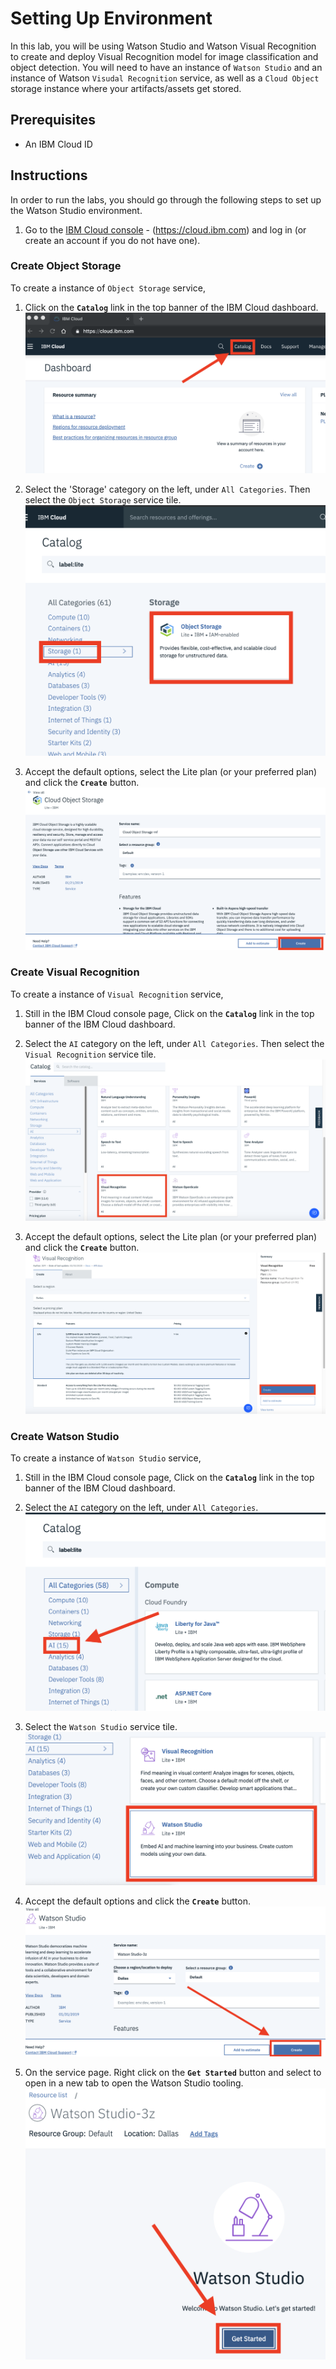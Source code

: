 # Setting Up Environment

In this lab, you will be using Watson Studio and Watson Visual Recognition to create and deploy Visual Recognition model for image classification and object detection. You will need to have an instance of `Watson Studio` and an instance of Watson `Visudal Recognition` service, as well as a `Cloud Object` storage instance where your artifacts/assets get stored.

## Prerequisites

- An IBM Cloud ID

## Instructions

In order to run the labs, you should go through the following steps to set up the Watson Studio environment.

1. Go to the [IBM Cloud console]((https://cloud.ibm.com)) - (https://cloud.ibm.com) and log in (or create an account if you do not have one).


### Create Object Storage

To create a instance of `Object Storage` service,

1. Click on the **`Catalog`** link in the top banner of the IBM Cloud dashboard.  
   ![catalog-link](docs/images/ss1.png)

1. Select the 'Storage' category on the left, under `All Categories`. Then select the `Object Storage` service tile.
   ![cloud-cos](docs/images/ss6.png)

1. Accept the default options, select the Lite plan (or your preferred plan) and click the **`Create`** button.  
   ![create-cos-instance](docs/images/ss7.png)


### Create Visual Recognition

To create a instance of `Visual Recognition` service,

1. Still in the IBM Cloud console page, Click on the **`Catalog`** link in the top banner of the IBM Cloud dashboard.  

1. Select the `AI` category on the left, under `All Categories`. Then select the `Visual Recognition` service tile.
   ![wml](docs/images/ss10.png)

1. Accept the default options, select the Lite plan (or your preferred plan) and click the **`Create`** button.  
   ![create-wml-instance](docs/images/ss11.png)


### Create Watson Studio

To create a instance of `Watson Studio` service,

1. Still in the IBM Cloud console page, Click on the **`Catalog`** link in the top banner of the IBM Cloud dashboard.  

1. Select the `AI` category on the left, under `All Categories`.  
   ![ai-filter](docs/images/ss2.png)

1. Select the `Watson Studio` service tile.  
   ![ws-tile](docs/images/ss3.png)

1. Accept the default options and click the **`Create`** button.  
   ![create-ws-instance](docs/images/ss4.png)

1. On the service page. Right click on the **`Get Started`** button and select to open in a new tab to open the Watson Studio tooling.  
   ![ws-tooling](docs/images/ss5.png)
